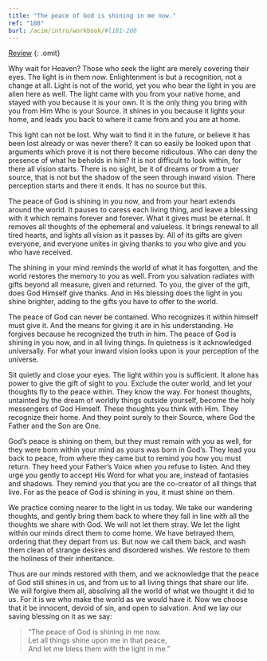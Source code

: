 ```yaml
---
title: "The peace of God is shining in me now."
ref: "188"
burl: /acim/intro/workbook/#l181-200
---
```


<a class="hide-review" href="/workbook/l208/#l188">Review</a>
{: .omit}

Why wait for Heaven? Those who seek the light are merely covering their
eyes. The light is in them now. Enlightenment is but a recognition, not
a change at all. Light is not of the world, yet you who bear the light
in you are alien here as well. The light came with you from your native
home, and stayed with you because it is your own. It is the only thing
you bring with you from Him Who is your Source. It shines in you because
it lights your home, and leads you back to where it came from and you
are at home.

This light can not be lost. Why wait to find it in the future, or
believe it has been lost already or was never there? It can so easily be
looked upon that arguments which prove it is not there become
ridiculous. Who can deny the presence of what he beholds in him? It is
not difficult to look within, for there all vision starts. There is no
sight, be it of dreams or from a truer source, that is not but the
shadow of the seen through inward vision. There perception starts and
there it ends. It has no source but this.

The peace of God is shining in you now, and from your heart extends
around the world. It pauses to caress each living thing, and leave a
blessing with it which remains forever and forever. What it gives must
be eternal. It removes all thoughts of the ephemeral and valueless. It
brings renewal to all tired hearts, and lights all vision as it passes
by. All of its gifts are given everyone, and everyone unites in giving
thanks to you who give and you who have received.

The shining in your mind reminds the world of what it has forgotten, and
the world restores the memory to you as well. From you salvation
radiates with gifts beyond all measure, given and returned. To you, the
giver of the gift, does God Himself give thanks. And in His blessing
does the light in you shine brighter, adding to the gifts you have to
offer to the world.

The peace of God can never be contained. Who recognizes it within
himself must give it. And the means for giving it are in his
understanding. He forgives because he recognized the truth in him. The
peace of God is shining in you now, and in all living things. In
quietness is it acknowledged universally. For what your inward vision
looks upon is your perception of the universe.

Sit quietly and close your eyes. The light within you is sufficient. It
alone has power to give the gift of sight to you. Exclude the outer
world, and let your thoughts fly to the peace within. They know the way.
For honest thoughts, untainted by the dream of worldly things outside
yourself, become the holy messengers of God Himself. These thoughts you
think with Him. They recognize their home. And they point surely to
their Source, where God the Father and the Son are One.

God’s peace is shining on them, but they must remain with you as well,
for they were born within your mind as yours was born in God’s. They
lead you back to peace, from where they came but to remind you how you
must return. They heed your Father’s Voice when you refuse to listen.
And they urge you gently to accept His Word for what you are, instead of
fantasies and shadows. They remind you that you are the co-creator of
all things that live. For as the peace of God is shining in you, it must
shine on them.

We practice coming nearer to the light in us today. We take our
wandering thoughts, and gently bring them back to where they fall in
line with all the thoughts we share with God. We will not let them
stray. We let the light within our minds direct them to come home. We have
betrayed them, ordering that they depart from us. But now we call them
back, and wash them clean of strange desires and disordered wishes. We
restore to them the holiness of their inheritance.

Thus are our minds restored with them, and we acknowledge that the peace
of God still shines in us, and from us to all living things that share
our life. We will forgive them all, absolving all the world of what we
thought it did to us. For it is we who make the world as we would have
it. Now we choose that it be innocent, devoid of sin, and open to
salvation. And we lay our saving blessing on it as we say:

> “The peace of God is shining in me now.<br/>
> Let all things shine upon me in that peace,<br/>
> And let me bless them with the light in me.”

